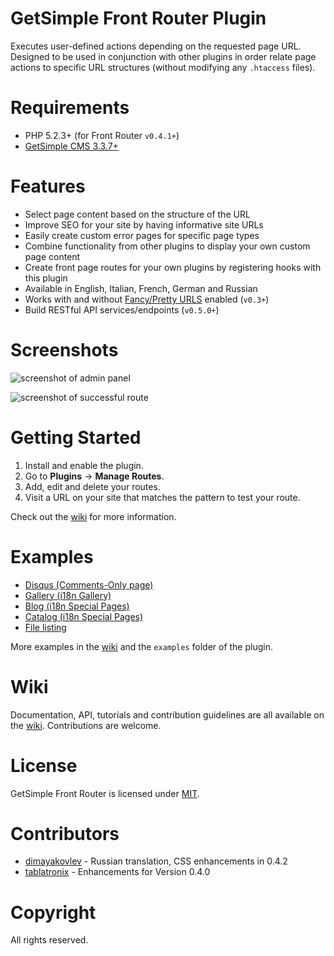 # GetSimple Front Router Plugin
Executes user-defined actions depending on the requested page URL.
Designed to be used in conjunction with other plugins in order relate page actions
to specific URL structures (without modifying any `.htaccess` files).

# Requirements
* PHP 5.2.3+ (for Front Router `v0.4.1+`)
* [GetSimple CMS 3.3.7+](https://gitub.com/GetSimpleCMS/GetSimpleCMS)

# Features
* Select page content based on the structure of the URL
* Improve SEO for your site by having informative site URLs
* Easily create custom error pages for specific page types
* Combine functionality from other plugins to display your own custom page content
* Create front page routes for your own plugins by registering hooks with this plugin
* Available in English, Italian, French, German and Russian
* Works with and without [Fancy/Pretty URLS](http://get-simple.info/wiki/how_to:website_settings) enabled (`v0.3+`)
* Build RESTful API services/endpoints (`v0.5.0+`)

# Screenshots
![screenshot of admin panel](https://cloud.githubusercontent.com/assets/4363863/14022767/31a5b174-f1d9-11e5-9d55-d69679ef82bd.png)

![screenshot of successful route](https://cloud.githubusercontent.com/assets/4363863/14022765/3181d7e0-f1d9-11e5-8517-1722c0d1527b.png)

# Getting Started
1. Install and enable the plugin.
2. Go to **Plugins** -> **Manage Routes**.
3. Add, edit and delete your routes.
4. Visit a URL on your site that matches the pattern to test your route.

Check out the [wiki](https://github.com/lokothodida/gs-front-router/wiki) for more information.

# Examples
* [Disqus (Comments-Only page)](https://github.com/lokothodida/gs-front-router/wiki/Disqus-Comments-Only-Example)
* [Gallery (i18n Gallery)](https://github.com/lokothodida/gs-front-router/wiki/Gallery-(i18n-Gallery)-Example)
* [Blog (i18n Special Pages)](https://github.com/lokothodida/gs-front-router/wiki/Blog-(i18n-Special-Pages)-Example)
* [Catalog (i18n Special Pages)](https://github.com/lokothodida/gs-front-router/wiki/Catalog-(i18n-Special-Pages)-Example)
* [File listing](https://github.com/lokothodida/gs-front-router/wiki/File-Listing-Example)

More examples in the [wiki](https://github.com/lokothodida/gs-front-router/wiki) and the `examples` folder
of the plugin.

# Wiki
Documentation, API, tutorials and contribution guidelines are all available on the [wiki](https://github.com/lokothodida/gs-front-router/wiki). Contributions are welcome.

# License
GetSimple Front Router is licensed under [MIT](http://www.opensource.org/licenses/MIT).

# Contributors
* [dimayakovlev](https://github.com/dimayakovlev) - Russian translation, CSS enhancements in 0.4.2
* [tablatronix](https://github.com/tablatronix) - Enhancements for Version 0.4.0

# Copyright
All rights reserved.